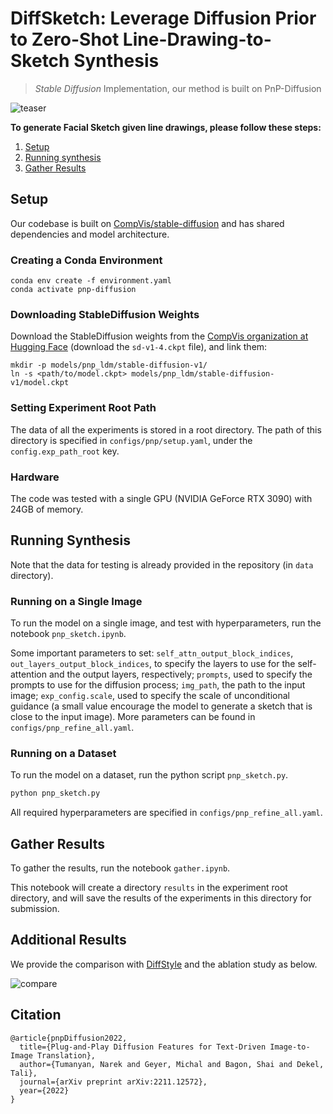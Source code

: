 # DiffSketch: Leverage Diffusion Prior to Zero-Shot Line-Drawing-to-Sketch Synthesis

> *Stable Diffusion* Implementation, our method is built on PnP-Diffusion

![teaser](assets/results.png)

**To generate Facial Sketch given line drawings, please follow these steps:**

1. [Setup](#setup)
2. [Running synthesis](#running-synthesis)
3. [Gather Results](#gather-results)


## Setup

Our codebase is built on [CompVis/stable-diffusion](https://github.com/CompVis/stable-diffusion)
and has shared dependencies and model architecture.

### Creating a Conda Environment

```
conda env create -f environment.yaml
conda activate pnp-diffusion
```

### Downloading StableDiffusion Weights

Download the StableDiffusion weights from the [CompVis organization at Hugging Face](https://huggingface.co/CompVis/stable-diffusion-v-1-4-original)
(download the `sd-v1-4.ckpt` file), and link them:
```
mkdir -p models/pnp_ldm/stable-diffusion-v1/
ln -s <path/to/model.ckpt> models/pnp_ldm/stable-diffusion-v1/model.ckpt 
```

### Setting Experiment Root Path

The data of all the experiments is stored in a root directory.
The path of this directory is specified in `configs/pnp/setup.yaml`, under the `config.exp_path_root` key.

### Hardware

The code was tested with a single GPU (NVIDIA GeForce RTX 3090) with 24GB of memory.

## Running Synthesis

Note that the data for testing is already provided in the repository (in `data` directory).

### Running on a Single Image

To run the model on a single image, and test with hyperparameters, run the notebook `pnp_sketch.ipynb`. 

Some important parameters to set: `self_attn_output_block_indices`, `out_layers_output_block_indices`, to specify the layers to use for the self-attention and the output layers, respectively; `prompts`, used to specify the prompts to use for the diffusion process; `img_path`, the path to the input image; `exp_config.scale`, used to specify the scale of unconditional guidance (a small value encourage the model to generate a sketch that is close to the input image). More parameters can be found in `configs/pnp_refine_all.yaml`.

### Running on a Dataset

To run the model on a dataset, run the python script `pnp_sketch.py`. 

```bash
python pnp_sketch.py
```

All required hyperparameters are specified in `configs/pnp_refine_all.yaml`.

## Gather Results

To gather the results, run the notebook `gather.ipynb`.

This notebook will create a directory `results` in the experiment root directory, and will save the results of the experiments in this directory for submission.

## Additional Results

We provide the comparison with [DiffStyle](https://github.com/Junyi42/DiffStyle) and the ablation study as below.

![compare](assets/compare.png)

## Citation
```
@article{pnpDiffusion2022,
  title={Plug-and-Play Diffusion Features for Text-Driven Image-to-Image Translation},
  author={Tumanyan, Narek and Geyer, Michal and Bagon, Shai and Dekel, Tali},
  journal={arXiv preprint arXiv:2211.12572},
  year={2022}
}
```
